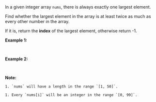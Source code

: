 
In a given integer array `nums`, there is always exactly one largest element.

Find whether the largest element in the array is at least twice as much as every other number in the array.

If it is, return the **index** of the largest element, otherwise return -1.

**Example 1:**

&nbsp;

**Example 2:**

&nbsp;

**Note:**

	1. `nums` will have a length in the range `[1, 50]`.
	1. Every `nums[i]` will be an integer in the range `[0, 99]`.

&nbsp;

